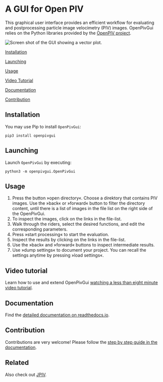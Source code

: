 # A GUI for Open PIV

This graphical user interface provides an efficient workflow for evaluating and postprocessing particle image velocimetry (PIV) images. OpenPivGui relies on the Python libraries provided by the [OpenPIV project](http://www.openpiv.net/).

![Screen shot of the GUI showing a vector plot.](https://raw.githubusercontent.com/OpenPIV/openpiv_tk_gui/master/fig/open_piv_gui_vector_plot.png)

[Installation](#installation)

[Launching](#launching)

[Usage](#usage)

[Video Tutorial](#video_tuturial)

[Documentation](#documentation)

[Contribution](#contribution)


## Installation <a id=installation></a>

You may use Pip to install `OpenPivGui`:

```
pip3 install openpivgui
```

## Launching <a id=launching></a>

Launch `OpenPivGui` by executing:

```
python3 -m openpivgui.OpenPivGui
```

## Usage <a id=usage></a>

1. Press the button »open directory«. Choose a direktory that contains PIV images. Use the »back« or »forward« button to filter the directory content, until there is a list of images in the file list on the right side of the OpenPivGui.
2. To inspect the images, click on  the links in the file-list.
3. Walk through the riders, select the desired functions, and edit the corresponding parameters.
4. Press »start processing« to start the evaluation.
5. Inspect the results by clicking on the links in the file-list.
6. Use the »back« and »forward« buttons to inspect intermediate results.
7. Use »dump settings« to document your project. You can recall the settings anytime by pressing »load settings«.


## Video tutorial <a id=video_tutorial></a>

Learn how to use and extend OpenPivGui [watching a less than eight minute video tutorial](https://video.fh-muenster.de/Panopto/Pages/Viewer.aspx?id=309dccc2-af58-44e0-8cd3-ab9500c5b7f4).


## Documentation <a id=documentation></a>

Find the [detailed documentation on readthedocs.io](https://openpiv-tk-gui.readthedocs.io/en/latest/index.html).


## Contribution <a id=contribution></a>

Contributions are very welcome! Please follow the [step by step guide in the documentation](https://openpiv-tk-gui.readthedocs.io/en/latest/contribution.html).

## Related

Also check out [JPIV](https://eguvep.github.io/jpiv/index.html).
